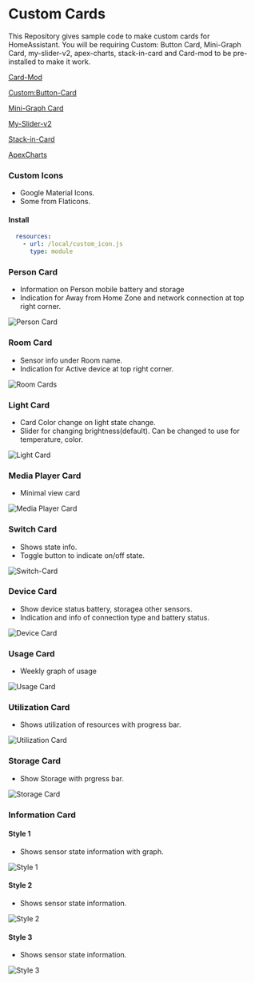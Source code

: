 # Custom Cards

This Repository gives sample code to make custom cards for HomeAssistant. You will be requiring Custom: Button Card, Mini-Graph Card, my-slider-v2, apex-charts, stack-in-card and Card-mod to be pre-installed to make it work. 

[Card-Mod](https://github.com/thomasloven/lovelace-card-mod)

[Custom:Button-Card](https://github.com/custom-cards/button-card)

[Mini-Graph Card](https://github.com/kalkih/mini-graph-card)

[My-Slider-v2](https://github.com/AnthonMS/my-cards)

[Stack-in-Card](https://github.com/custom-cards/stack-in-card)

[ApexCharts](https://github.com/RomRider/apexcharts-card#main-show-options)

### Custom Icons

* Google Material Icons.
* Some from Flaticons.

#### Install

```yaml
  resources:
    - url: /local/custom_icon.js
      type: module
  ```

### Person Card

* Information on Person mobile battery and storage
* Indication for Away from Home Zone and network connection at top right corner.

![Person Card](/assets/person_card.jpeg)

### Room Card

* Sensor info under Room name.
* Indication for Active device at top right corner.

![Room Cards](/assets/room_card.jpeg)

### Light Card

* Card Color change on light state change.
* Slider for changing brightness(default). Can be changed to use for temperature, color. 

![Light Card](/assets/light_card.jpeg)

### Media Player Card

* Minimal view card

![Media Player Card](/assets/media_card.png)

### Switch Card

* Shows state info.
* Toggle button to indicate on/off state.

![Switch-Card](/assets/switch_card.jpeg)

### Device Card

* Show device status battery, storagea other sensors.
* Indication and info  of connection type and battery status.

![Device Card](/assets/device_card.jpeg)

### Usage Card

* Weekly graph of usage

![Usage Card](/assets/usage_card.jpeg)

### Utilization Card

* Shows utilization of resources with progress bar.

![Utilization Card](/assets/utilization_card.jpeg)

### Storage Card

* Show Storage with prgress bar.

![Storage Card](/assets/storage_card.jpeg)

### Information Card

#### Style 1

* Shows sensor state information with graph.

![Style 1](/assets/information_card_style_1.jpeg)

#### Style 2

* Shows sensor state information.

![Style 2](/assets/information_card_style_2.jpeg)

#### Style 3

* Shows sensor state information.

![Style 3](/assets/information_card_style_3.jpeg)

